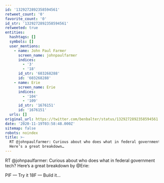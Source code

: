```yaml
---
id: '1329272892358594561'
retweet_count: '0'
favorite_count: '0'
id_str: '1329272892358594561'
retweeted: true
entities:
  hashtags: []
  symbols: []
  user_mentions:
    - name: John Paul Farmer
      screen_name: johnpaulfarmer
      indices:
        - '3'
        - '18'
      id_str: '603268288'
      id: '603268288'
    - name: Erie
      screen_name: Erie
      indices:
        - '104'
        - '109'
      id_str: '1676151'
      id: '1676151'
  urls: []
original_url: https://twitter.com/benbalter/status/1329272892358594561
date: '2020-11-19T03:58:48.000Z'
sitemap: false
robots: noindex
title: >-
  RT @johnpaulfarmer: Curious about who does what in federal government tech?
  Here’s a great breakdown…
---
```


RT @johnpaulfarmer: Curious about who does what in federal government tech? Here’s a great breakdown by @Erie:

PIF — Try it
18F — Build it…
